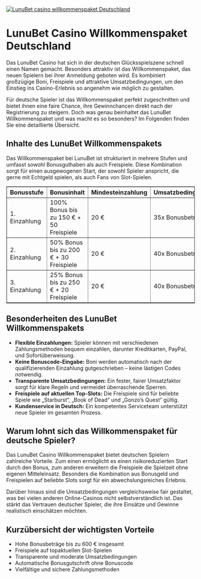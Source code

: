 [![LunuBet casino willkommenspaket Deutschland](https://123-caf.pages.dev/gitsignup.png)](https://vrmoo.ru/Bt82HjjY)

<h1>LunuBet Casino Willkommenspaket Deutschland</h1> <p>Das LunuBet Casino hat sich in der deutschen Glücksspielszene schnell einen Namen gemacht. Besonders attraktiv ist das Willkommenspaket, das neuen Spielern bei ihrer Anmeldung geboten wird. Es kombiniert großzügige Boni, Freispiele und attraktive Umsatzbedingungen, um den Einstieg ins Casino-Erlebnis so angenehm wie möglich zu gestalten.</p>  <p>Für deutsche Spieler ist das Willkommenspaket perfekt zugeschnitten und bietet ihnen eine faire Chance, ihre Gewinnchancen direkt nach der Registrierung zu steigern. Doch was genau beinhaltet das LunuBet Willkommenspaket und was macht es so besonders? Im Folgenden finden Sie eine detaillierte Übersicht.</p>  <h2>Inhalte des LunuBet Willkommenspakets</h2> <p>Das Willkommenspaket bei LunuBet ist strukturiert in mehrere Stufen und umfasst sowohl Bonusguthaben als auch Freispiele. Diese Kombination sorgt für einen ausgewogenen Start, der sowohl Spieler anspricht, die gerne mit Echtgeld spielen, als auch Fans von Slot-Spielen.</p>  <table border="1" cellspacing="0" cellpadding="8" style="border-collapse: collapse; width: 100%; max-width: 600px;">   <thead>     <tr>       <th>Bonusstufe</th>       <th>Bonusinhalt</th>       <th>Mindesteinzahlung</th>       <th>Umsatzbedingungen</th>       <th>Gültigkeit</th>     </tr>   </thead>   <tbody>     <tr>       <td>1. Einzahlung</td>       <td>100% Bonus bis zu 150 € + 50 Freispiele</td>       <td>20 €</td>       <td>35x Bonusbetrag</td>       <td>7 Tage</td>     </tr>     <tr>       <td>2. Einzahlung</td>       <td>50% Bonus bis zu 200 € + 30 Freispiele</td>       <td>20 €</td>       <td>40x Bonusbetrag</td>       <td>7 Tage</td>     </tr>     <tr>       <td>3. Einzahlung</td>       <td>25% Bonus bis zu 250 € + 20 Freispiele</td>       <td>20 €</td>       <td>40x Bonusbetrag</td>       <td>7 Tage</td>     </tr>   </tbody> </table>  <h2>Besonderheiten des LunuBet Willkommenspakets</h2> <ul>   <li><strong>Flexible Einzahlungen:</strong> Spieler können mit verschiedenen Zahlungsmethoden bequem einzahlen, darunter Kreditkarten, PayPal, und Sofortüberweisung.</li>   <li><strong>Keine Bonuscode-Eingabe:</strong> Boni werden automatisch nach der qualifizierenden Einzahlung gutgeschrieben – keine lästigen Codes notwendig.</li>   <li><strong>Transparente Umsatzbedingungen:</strong> Ein fester, fairer Umsatzfaktor sorgt für klare Regeln und vermeidet überraschende Sperren.</li>   <li><strong>Freispiele auf aktuellen Top-Slots:</strong> Die Freispiele sind für beliebte Spiele wie „Starburst“, „Book of Dead“ und „Gonzo’s Quest“ gültig.</li>   <li><strong>Kundenservice in Deutsch:</strong> Ein kompetentes Serviceteam unterstützt neue Spieler im gesamten Prozess.</li> </ul>  <h2>Warum lohnt sich das Willkommenspaket für deutsche Spieler?</h2> <p>Das LunuBet Casino Willkommenspaket bietet deutschen Spielern zahlreiche Vorteile. Zum einen ermöglicht es einen risikoreduzierten Start durch den Bonus, zum anderen erweitern die Freispiele die Spielzeit ohne eigenen Mitteleinsatz. Besonders die Kombination aus Bonusgeld und Freispielen auf beliebte Slots sorgt für ein abwechslungsreiches Erlebnis.</p>  <p>Darüber hinaus sind die Umsatzbedingungen vergleichsweise fair gestaltet, was bei vielen anderen Online-Casinos nicht selbstverständlich ist. Das stärkt das Vertrauen deutscher Spieler, die ihre Einsätze und Gewinne realistisch einschätzen möchten.</p>  <h2>Kurzübersicht der wichtigsten Vorteile</h2> <ul>   <li>Hohe Bonusbeträge bis zu 600 € insgesamt</li>   <li>Freispiele auf topaktuellen Slot-Spielen</li>   <li>Transparente und moderate Umsatzbedingungen</li>   <li>Automatische Bonusgutschrift ohne Bonuscode</li>   <li>Vielfältige und sichere Zahlungsmethoden</li> </ul>